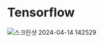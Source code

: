 # Tensorflow

![스크린샷 2024-04-14 142529](https://github.com/KKH028/Tensorflow/assets/166976971/3e786706-e5a9-4064-b61a-11781c881690)
